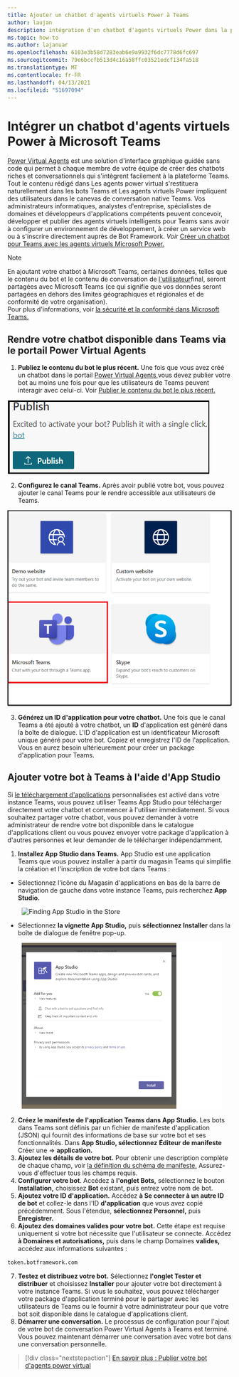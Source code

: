 ```yaml
---
title: Ajouter un chatbot d'agents virtuels Power à Teams
author: laujan
description: intégration d'un chatbot d'agents virtuels Power dans la plateforme Teams
ms.topic: how-to
ms.author: lajanuar
ms.openlocfilehash: 6103e3b58d7283eab6e9a9932f6dc7778d6fc697
ms.sourcegitcommit: 79e6bccfb513d4c16a58ffc03521edcf134fa518
ms.translationtype: MT
ms.contentlocale: fr-FR
ms.lasthandoff: 04/13/2021
ms.locfileid: "51697094"
---
```

# <a name="integrate-a-power-virtual-agents-chatbot-with-microsoft-teams"></a>Intégrer un chatbot d'agents virtuels Power à Microsoft Teams

[Power Virtual Agents](/power-virtual-agents/fundamentals-what-is-power-virtual-agents) est une solution d'interface graphique guidée sans code qui permet à chaque membre de votre équipe de créer des chatbots riches et conversationnels qui s'intègrent facilement à la plateforme Teams. Tout le contenu rédigé dans Les agents power virtual s'restituera naturellement dans les bots Teams et Les agents virtuels Power impliquent des utilisateurs dans le canevas de conversation native Teams. Vos administrateurs informatiques, analystes d'entreprise, spécialistes de domaines et développeurs d'applications compétents peuvent concevoir, développer et publier des agents virtuels intelligents pour Teams sans avoir à configurer un environnement de développement, à créer un service web ou à s'inscrire directement auprès de Bot Framework.  *Voir* [Créer un chatbot pour Teams avec les agents virtuels Microsoft Power.](../bot-features.md#bots-and-the-microsoft-power-virtual-agents)

> [!NOTE]
> En ajoutant votre chatbot à Microsoft Teams, certaines données, telles que le contenu du bot et le contenu de conversation de [l'utilisateur](/power-virtual-agents/data-location)final, seront partagées avec Microsoft Teams (ce qui signifie que vos données seront partagées en dehors des limites géographiques et régionales et de conformité de votre organisation). <br/>
> Pour plus d'informations, voir [la sécurité et la conformité dans Microsoft Teams.](/MicrosoftTeams/security-compliance-overview)

## <a name="make-your-chatbot-available-in-teams-via-the-power-virtual-agents-portal"></a>Rendre votre chatbot disponible dans Teams via le portail Power Virtual Agents

1. **Publiez le contenu du bot le plus récent.**  Une fois que vous avez créé un chatbot dans le portail [Power Virtual Agents,](https://powervirtualagents.microsoft.com)vous devez publier votre bot au moins une fois pour que les utilisateurs de Teams peuvent interagir avec celui-ci. Voir [Publier le contenu du bot le plus récent.](/power-virtual-agents/publication-fundamentals-publish-channels#publish-the-latest-bot-content)

![publier dans le portail des agents virtuels d'alimentation](../../assets/images/pva-publish.png)

2. **Configurez le canal Teams.** Après avoir publié votre bot, vous pouvez ajouter le canal Teams pour le rendre accessible aux utilisateurs de Teams.

![canaux dans le portail des agents virtuels d'alimentation](../../assets/images/pva-channels.png)

3. **Générez un ID d'application pour votre chatbot.**  Une fois que le canal Teams a été ajouté à votre chatbot, un **ID** d'application est généré dans la boîte de dialogue. L'ID d'application est un identificateur Microsoft unique généré pour votre bot.  Copiez et enregistrez l'ID de l'application. Vous en aurez besoin ultérieurement pour créer un package d'application pour Teams.

## <a name="add-your-bot-to-teams-using-app-studio"></a>Ajouter votre bot à Teams à l'aide d'App Studio

Si [le téléchargement d'applications](/microsoftteams/admin-settings) personnalisées est activé dans votre instance Teams, vous pouvez utiliser Teams App Studio pour télécharger directement votre chatbot et commencer à l'utiliser immédiatement. Si vous souhaitez partager votre chatbot, vous pouvez demander à votre administrateur de rendre votre bot disponible dans le catalogue d'applications client ou vous pouvez envoyer votre package d'application à d'autres personnes et leur demander de le télécharger indépendamment.

1. **Installez App Studio dans Teams.** App Studio est une application Teams que vous pouvez installer à partir du magasin Teams qui simplifie la création et l'inscription de votre bot dans Teams : 

  * Sélectionnez l'icône du Magasin d'applications en bas de la barre de navigation de gauche dans votre instance Teams, puis recherchez **App Studio.**
>

&emsp;&emsp; <img  width="450px" alt="Finding App Studio in the Store" src="/msteams-docs/msteams-platform/assets/images/get-started/app-studio-store.png"/>   

  * Sélectionnez **la vignette App Studio,** puis **sélectionnez Installer** dans la boîte de dialogue de fenêtre pop-up.
>
&emsp;&emsp; <img  width="450px" alt="Installing App Studio" src="../../assets/images/get-started/app-studio-install.png"/>

2. **Créez le manifeste de l'application Teams dans App Studio.**  Les bots dans Teams sont définis par un fichier de manifeste d'application (JSON) qui fournit des informations de base sur votre bot et ses fonctionnalités. Dans **App Studio, sélectionnez** **Éditeur de manifeste** Créer une   =>  **application.**
3. **Ajoutez les détails de votre bot.** Pour obtenir une description complète de chaque champ, voir [la définition du schéma de manifeste.](../../resources/schema/manifest-schema.md) Assurez-vous d'effectuer tous les champs requis.
4. **Configurer votre bot**. Accédez à **l'onglet Bots,** sélectionnez le bouton **Installation,** choisissez **Bot** existant, puis entrez votre nom de bot.
5. **Ajoutez votre ID d'application.** Accédez **à Se connecter à un autre ID de bot** et collez-le dans l'ID **d'application** que vous avez copié précédemment. Sous l'étendue, **sélectionnez Personnel,** puis **Enregistrer.**
6. **Ajoutez des domaines valides pour votre bot.**  Cette étape est requise uniquement si votre bot nécessite que l'utilisateur se connecte. Accédez **à Domaines et autorisations,** puis dans le champ Domaines **valides,** accédez aux informations suivantes :

```bash
token.botframework.com
```

7.  **Testez et distribuez votre bot.** Sélectionnez **l'onglet Tester et distribuer** et choisissez **Installer** pour ajouter votre bot directement à votre instance Teams. Si vous le souhaitez, vous pouvez télécharger votre package d'application terminé pour le partager avec les utilisateurs de Teams ou le fournir à votre administrateur pour que votre bot soit disponible dans le catalogue d'applications client.
8. **Démarrer une conversation.** Le processus de configuration pour l'ajout de votre bot de conversation Power Virtual Agents à Teams est terminé. Vous pouvez maintenant démarrer une conversation avec votre bot dans une conversation personnelle.

> [!div class="nextstepaction"]
> [En savoir plus : Publier votre bot d'agents power virtual](/power-virtual-agents/publication-fundamentals-publish-channels)

